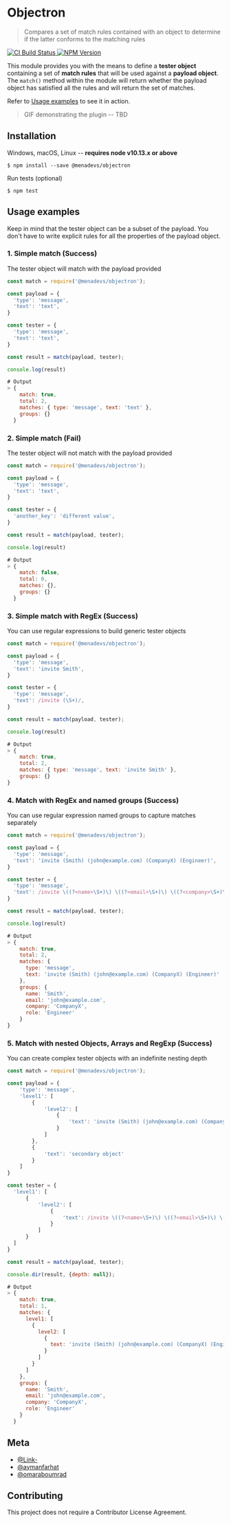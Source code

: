 # Objectron

> Compares a set of match rules contained with an object to determine if the latter conforms to the matching rules

<a href="https://github.com/mena-devs/objectron/actions?query=workflow%3A%22Node.js+CI%22">
  <img src="https://github.com/mena-devs/objectron/workflows/Node.js%20CI/badge.svg?branch=master" alt="CI Build Status" />
</a>
<a href="https://www.npmjs.com/package/@menadevs/objectron">
  <img src="https://img.shields.io/npm/v/@menadevs/objectron" alt="NPM Version" />
</a>

This module provides you with the means to define a **tester object** containing a set of **match rules** that will be used against a **payload object**. The `match()` method within the module will return whether the payload object has satisfied all the rules and will return the set of matches.

Refer to [Usage examples](#usage-examples) to see it in action.

> GIF demonstrating the plugin -- TBD

## Installation

Windows, macOS, Linux -- **requires node v10.13.x or above**

```
$ npm install --save @menadevs/objectron
```

Run tests (optional)
```
$ npm test
```

## Usage examples

Keep in mind that the tester object can be a subset of the payload. You don't have to write explicit rules for all the properties of the payload object.

### 1. Simple match (Success)

The tester object will match with the payload provided

```javascript
const match = require('@menadevs/objectron');

const payload = {
  'type': 'message',
  'text': 'text',
}

const tester = {
  'type': 'message',
  'text': 'text',
}

const result = match(payload, tester);

console.log(result)

# Output
> {
    match: true,
    total: 2,
    matches: { type: 'message', text: 'text' },
    groups: {}
  }
```

### 2. Simple match (Fail)

The tester object will not match with the payload provided

```javascript
const match = require('@menadevs/objectron');

const payload = {
  'type': 'message',
  'text': 'text',
}

const tester = {
  'another_key': 'different value',
}

const result = match(payload, tester);

console.log(result)

# Output
> { 
    match: false, 
    total: 0, 
    matches: {}, 
    groups: {} 
  }
```

### 3. Simple match with RegEx (Success)

You can use regular expressions to build generic tester objects

```javascript
const match = require('@menadevs/objectron');

const payload = {
  'type': 'message',
  'text': 'invite Smith',
}

const tester = {
  'type': 'message',
  'text': /invite (\S+)/,
}

const result = match(payload, tester);

console.log(result)

# Output
> {
    match: true,
    total: 2,
    matches: { type: 'message', text: 'invite Smith' },
    groups: {}
}
```

### 4. Match with RegEx and named groups (Success)

You can use regular expression named groups to capture matches separately

```javascript
const match = require('@menadevs/objectron');

const payload = {
  'type': 'message',
  'text': 'invite (Smith) (john@example.com) (CompanyX) (Engineer)',
}

const tester = {
  'type': 'message',
  'text': /invite \((?<name>\S+)\) \((?<email>\S+)\) \((?<company>\S+)\) \((?<role>\S+)\)/,
}

const result = match(payload, tester);

console.log(result)

# Output
> {
    match: true,
    total: 2,
    matches: {
      type: 'message',
      text: 'invite (Smith) (john@example.com) (CompanyX) (Engineer)'
    },
    groups: {
      name: 'Smith',
      email: 'john@example.com',
      company: 'CompanyX',
      role: 'Engineer'
    }
}
```

### 5. Match with nested Objects, Arrays and RegExp (Success)

You can create complex tester objects with an indefinite nesting depth

```javascript
const match = require('@menadevs/objectron');

const payload = {
    'type': 'message',
    'level1': [
        {
            'level2': [
                {
                    'text': 'invite (Smith) (john@example.com) (CompanyX) (Engineer)'
                }
            ]
        },
        {
            'text': 'secondary object'
        }
    ]
}

const tester = {
  'level1': [
      {
          'level2': [
              {
                  'text': /invite \((?<name>\S+)\) \((?<email>\S+)\) \((?<company>\S+)\) \((?<role>\S+)\)/,
              }
          ]
      }
  ]
}

const result = match(payload, tester);

console.dir(result, {depth: null});

# Output
> {
    match: true,
    total: 1,
    matches: {
      level1: [
        {
          level2: [
            {
              text: 'invite (Smith) (john@example.com) (CompanyX) (Engineer)'
            }
          ]
        }
      ]
    },
    groups: {
      name: 'Smith',
      email: 'john@example.com',
      company: 'CompanyX',
      role: 'Engineer'
    }
  }
```

## Meta

- [@Link-](https://github.com/Link-)
- [@aymanfarhat](https://github.com/aymanfarhat)
- [@omaraboumrad](https://github.com/omaraboumrad)

## Contributing

This project does not require a Contributor License Agreement.
